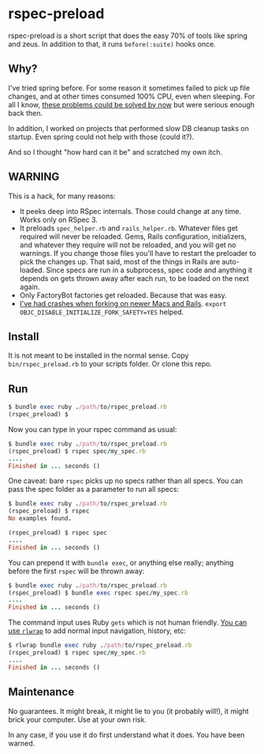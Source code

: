 # rspec-preload

rspec-preload is a short script that does the easy 70% of tools like spring and zeus. In addition to that, it runs `before(:suite)` hooks once.

## Why?

I've tried spring before. For some reason it sometimes failed to pick up file changes, and at other times consumed 100% CPU, even when sleeping. For all I know, [these problems could be solved by now](https://github.com/rails/spring/issues/636) but were serious enough back then.

In addition, I worked on projects that performed slow DB cleanup tasks on startup. Even spring could not help with those (could it?).

And so I thought "how hard can it be" and scratched my own itch.

## WARNING

This is a hack, for many reasons:

- It peeks deep into RSpec internals. Those could change at any time. Works only on RSpec 3.
- It preloads `spec_helper.rb` and `rails_helper.rb`. Whatever files get required will never be reloaded. Gems, Rails configuration, initializers, and whatever they require will not be reloaded, and you will get no warnings. If you change those files you'll have to restart the preloader to pick the changes up. That said, most of the things in Rails are auto-loaded. Since specs are run in a subprocess, spec code and anything it depends on gets thrown away after each run, to be loaded on the next again.
- Only FactoryBot factories get reloaded. Because that was easy.
- [I've had crashes when forking on newer Macs and Rails](https://stackoverflow.com/q/52941426). `export OBJC_DISABLE_INITIALIZE_FORK_SAFETY=YES` helped.

## Install

It is not meant to be installed in the normal sense. Copy `bin/rspec_preload.rb` to your scripts folder. Or clone this repo.

## Run

```ruby
$ bundle exec ruby ./path/to/rspec_preload.rb
(rspec_preload) $
```

Now you can type in your rspec command as usual:

```ruby
$ bundle exec ruby ./path/to/rspec_preload.rb
(rspec_preload) $ rspec spec/my_spec.rb
....
Finished in ... seconds ()
```

One caveat: bare `rspec` picks up no specs rather than all specs. You can pass the spec folder as a parameter to run all specs:

```ruby
$ bundle exec ruby ./path/to/rspec_preload.rb
(rspec_preload) $ rspec
No examples found.

(rspec_preload) $ rspec spec
....
Finished in ... seconds ()
```

You can prepend it with `bundle exec`, or anything else really; anything before the first `rspec` will be thrown away:

```ruby
$ bundle exec ruby ./path/to/rspec_preload.rb
(rspec_preload) $ bundle exec rspec spec/my_spec.rb
....
Finished in ... seconds ()
```

The command input uses Ruby `gets` which is not human friendly. [You can use `rlwrap`](https://github.com/hanslub42/rlwrap) to add normal input navigation, history, etc:

```ruby
$ rlwrap bundle exec ruby ./path/to/rspec_preload.rb
(rspec_preload) $ rspec spec/my_spec.rb
....
Finished in ... seconds ()
```

## Maintenance

No guarantees. It might break, it might lie to you (it probably will!), it might brick your computer. Use at your own risk.

In any case, if you use it do first understand what it does. You have been warned.
